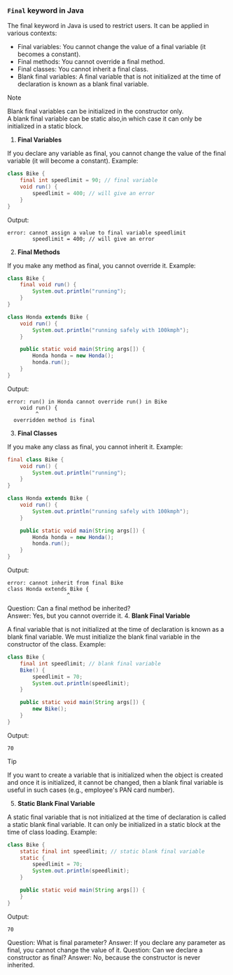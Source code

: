 ### `Final` keyword in Java
The final keyword in Java is used to restrict users. It can be applied in various contexts:
- Final variables: You cannot change the value of a final variable (it becomes a constant).
- Final methods: You cannot override a final method.
- Final classes: You cannot inherit a final class.
- Blank final variables: A final variable that is not initialized at the time of declaration is known as a blank final variable.
> [!NOTE]
> Blank final variables can be initialized in the constructor only.  
> A blank final variable can be static also,in which case it can only be initialized in a static block. 

1. **Final Variables**

If you declare any variable as final, you cannot change the value of the final variable (it will become a constant).
Example:
```java
class Bike {
    final int speedlimit = 90; // final variable
    void run() {
        speedlimit = 400; // will give an error
    }
}
```
Output:
```
error: cannot assign a value to final variable speedlimit
        speedlimit = 400; // will give an error
```
2. **Final Methods**

If you make any method as final, you cannot override it.
Example:
```java
class Bike {
    final void run() {
        System.out.println("running");
    }
}

class Honda extends Bike {
    void run() {
        System.out.println("running safely with 100kmph");
    }

    public static void main(String args[]) {
        Honda honda = new Honda();
        honda.run();
    }
}
```
Output:
```
error: run() in Honda cannot override run() in Bike
    void run() {
         ^
  overridden method is final
```
3. **Final Classes**

If you make any class as final, you cannot inherit it.
Example:
```java
final class Bike {
    void run() {
        System.out.println("running");
    }
}

class Honda extends Bike {
    void run() {
        System.out.println("running safely with 100kmph");
    }

    public static void main(String args[]) {
        Honda honda = new Honda();
        honda.run();
    }
}
```
Output:
```
error: cannot inherit from final Bike
class Honda extends Bike {
                   ^
```
Question: Can a final method be inherited?  
Answer: Yes, but you cannot override it.
4. **Blank Final Variable**

A final variable that is not initialized at the time of declaration is known as a blank final variable. We must initialize the blank final variable in the constructor of the class.
Example:
```java
class Bike {
    final int speedlimit; // blank final variable
    Bike() {
        speedlimit = 70;
        System.out.println(speedlimit);
    }

    public static void main(String args[]) {
        new Bike();
    }
}
```
Output:
```
70
```
> [!TIP]
> If you want to create a variable that is initialized when the object is created and once it is initialized, it cannot be changed, then a blank final variable is useful in such cases (e.g., employee's PAN card number).
5. **Static Blank Final Variable**
 
A static final variable that is not initialized at the time of declaration is called a static blank final variable. It can only be initialized in a static block at the time of class loading.
Example:
```java
class Bike {
    static final int speedlimit; // static blank final variable
    static {
        speedlimit = 70;
        System.out.println(speedlimit);
    }

    public static void main(String args[]) {
    }
}
```
Output:
```
70
```
Question: What is final parameter?
Answer: If you declare any parameter as final, you cannot change the value of it.
Question: Can we declare a constructor as final?
Answer: No, because the constructor is never inherited.

























